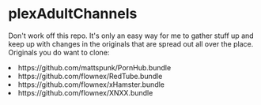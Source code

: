 # plexAdultChannels
Don't work off this repo.  It's only an easy way for me to gather stuff up and keep up with changes in the originals that are spread out all over the place.  
Originals you do want to clone:
<li>https://github.com/mattspunk/PornHub.bundle</li>
<li>https://github.com/flownex/RedTube.bundle</li>
<li>https://github.com/flownex/xHamster.bundle</li>
<li>https://github.com/flownex/XNXX.bundle</li>


